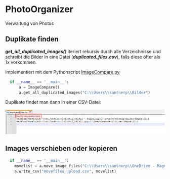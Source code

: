 # PhotoOrganizer
Verwaltung von Photos

## Duplikate finden
***get_all_duplicated_images()*** iteriert rekursiv durch alle Verzeichnisse und schreibt die Bilder in eine Datei (***duplicated_files.csv***), 
falls diese öfter als 1x vorkommen.

Implementiert mit dem Pythonscript [ImageCompare.py](src/ImageCompare.py)

```python
  if __name__ == '__main__':
      a = ImageCompare()
      a.get_all_duplicated_images("C:\\Users\\santnerp\\Bilder")
```
Duplikate findet man dann in einer CSV-Datei:

<img src='img/PhotoOrganizer_src_duplicate_duplicated_files.png'>



## Images verschieben oder kopieren

```python
  if __name__ == '__main__':
    movelist = a.move_image_files("C:\\Users\\santnerp\\OneDrive - Magna\\Documents\\Privat\\Sicherung\\handy_20231003", "C:\\Users\\santnerp\\Bilder\\tmp", False)
    a.write_csv("movefiles_upload.csv", movelist)
```
